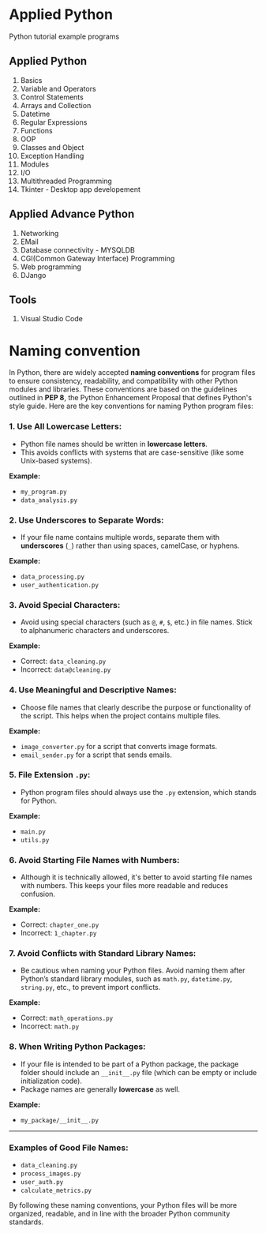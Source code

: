 
# Applied Python
Python tutorial example programs 

## Applied Python
1. Basics 
1. Variable and Operators
1. Control Statements
1. Arrays and Collection
1. Datetime
1. Regular Expressions
1. Functions
1. OOP
1. Classes and Object
1. Exception Handling
1. Modules
1. I/O
1. Multithreaded Programming
1. Tkinter - Desktop app developement 

## Applied Advance Python
1. Networking
1. EMail
1. Database connectivity - MYSQLDB
1. CGI(Common Gateway Interface) Programming
1. Web programming
1. DJango

## Tools 

1. Visual Studio Code

# Naming convention 
In Python, there are widely accepted **naming conventions** for program files to ensure consistency, readability, and compatibility with other Python modules and libraries. These conventions are based on the guidelines outlined in **PEP 8**, the Python Enhancement Proposal that defines Python's style guide. Here are the key conventions for naming Python program files:

### 1. **Use All Lowercase Letters:**
   - Python file names should be written in **lowercase letters**.
   - This avoids conflicts with systems that are case-sensitive (like some Unix-based systems).

   **Example:**
   - `my_program.py`
   - `data_analysis.py`

### 2. **Use Underscores to Separate Words:**
   - If your file name contains multiple words, separate them with **underscores** (`_`) rather than using spaces, camelCase, or hyphens.

   **Example:**
   - `data_processing.py`
   - `user_authentication.py`

### 3. **Avoid Special Characters:**
   - Avoid using special characters (such as `@`, `#`, `$`, etc.) in file names. Stick to alphanumeric characters and underscores.

   **Example:**
   - Correct: `data_cleaning.py`
   - Incorrect: `data@cleaning.py`

### 4. **Use Meaningful and Descriptive Names:**
   - Choose file names that clearly describe the purpose or functionality of the script. This helps when the project contains multiple files.

   **Example:**
   - `image_converter.py` for a script that converts image formats.
   - `email_sender.py` for a script that sends emails.

### 5. **File Extension `.py`:**
   - Python program files should always use the `.py` extension, which stands for Python.

   **Example:**
   - `main.py`
   - `utils.py`

### 6. **Avoid Starting File Names with Numbers:**
   - Although it is technically allowed, it's better to avoid starting file names with numbers. This keeps your files more readable and reduces confusion.

   **Example:**
   - Correct: `chapter_one.py`
   - Incorrect: `1_chapter.py`

### 7. **Avoid Conflicts with Standard Library Names:**
   - Be cautious when naming your Python files. Avoid naming them after Python’s standard library modules, such as `math.py`, `datetime.py`, `string.py`, etc., to prevent import conflicts.

   **Example:**
   - Correct: `math_operations.py`
   - Incorrect: `math.py`

### 8. **When Writing Python Packages:**
   - If your file is intended to be part of a Python package, the package folder should include an `__init__.py` file (which can be empty or include initialization code).
   - Package names are generally **lowercase** as well.

   **Example:**
   - `my_package/__init__.py`

---

### Examples of Good File Names:
- `data_cleaning.py`
- `process_images.py`
- `user_auth.py`
- `calculate_metrics.py`

By following these naming conventions, your Python files will be more organized, readable, and in line with the broader Python community standards.
